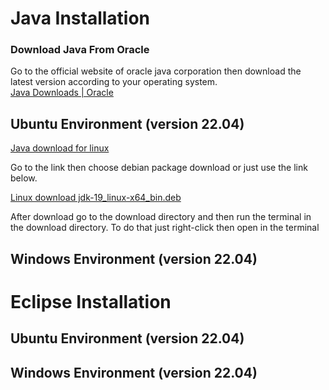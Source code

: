 # Java Installation
### Download Java From Oracle
Go to the official website of oracle java corporation then download the latest version according to your operating system. <br>
[Java Downloads | Oracle](https://www.oracle.com/java/technologies/downloads/)

## Ubuntu Environment (version 22.04)

[Java download for linux](https://www.oracle.com/java/technologies/downloads/#jdk19-linux)

Go to the link then choose debian package download or just use the link below.

[Linux download jdk-19_linux-x64_bin.deb](https://download.oracle.com/java/19/latest/jdk-19_linux-x64_bin.deb)

After download go to the download directory and then run the terminal in the download directory. To do that just right-click then open in the terminal

## Windows Environment (version 22.04)
# Eclipse Installation
## Ubuntu Environment (version 22.04)
## Windows Environment (version 22.04)